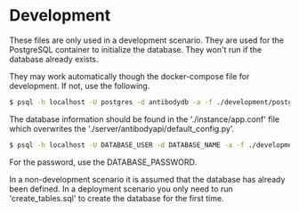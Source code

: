 # Development

These files are only used in a development scenario.
They are used for the PostgreSQL container to initialize the database.
They won't run if the database already exists.

They may work automatically though the docker-compose file for development. If not, use the following.
```bash
$ psql -h localhost -U postgres -d antibodydb -a -f ./development/postgresql_init_scripts/create_tables.sql 
```
The database information should be found in the './instance/app.conf' file which overwrites the './server/antibodyapi/default_config.py'.
```bash
$ psql -h localhost -U DATABASE_USER -d DATABASE_NAME -a -f ./development/postgresql_init_scripts/create_tables.sql 
```
For the password, use the DATABASE_PASSWORD.

In a non-development scenario it is assumed that the database has already been defined.
In a deployment scenario you only need to run 'create_tables.sql' to create the database for the first time.
